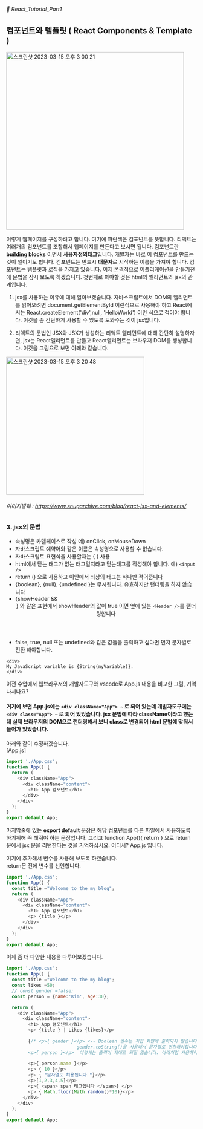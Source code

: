 ###### 🌵 React_Tutorial_Part1

## 컴포넌트와 템플릿 ( React  Components & Template )

<img width="470" alt="스크린샷 2023-03-15 오후 3 00 21" src="https://user-images.githubusercontent.com/48478079/225220419-a7ab5cc0-22ca-41e1-ac06-2d37d4ad0769.png">

이렇게 웹페이지를 구성하려고 합니다. 여기에 파란색은 컴포넌트를 뜻합니다.
리액트는 여러개의 컴포넌트를 조합해서 웹페이지를 만든다고 보시면 됩니다. 
컴포넌트란 <b>building blocks</b> 이면서 <b>사용자정의태그</b>입니다. 개발자는 바로 이 컴포넌트를 만드는 것이 일이기도 합니다. 컴포넌트는 반드시 <b>대문자</b>로 시작하는 이름을 가져야 합니다. 컴포넌트는 템플릿과 로직을 가지고 있습니다. 이제 본격적으로 어플리케이션을 만들기전에 문법을 잠시 보도록 하겠습니다.
첫번째로 봐야할 것은 html의 엘리먼트와 jsx의 관계입니다.
1. jsx를 사용하는 이유에 대해 알아보겠습니다. 자바스크립트에서 DOM의 엘리먼트를 읽어오려면 document.getElementById 이런식으로 사용해야 하고 React에서는 React.createElement('div',null, 'HelloWorld') 이런 식으로 적어야 합니다. 이것을 좀 간단하게 사용할 수 있도록 도와주는 것이 jsx입니다. 

2. 리액트의 문법인 JSX와 JSX가 생성하는 리액트 엘리먼트에 대해 간단히 설명하자면, jsx는 React엘리먼트를 만들고 React엘리먼트는 브라우저 DOM를 생성합니다.
이것을 그림으로 보면 아래와 같습니다.  
<img width="365" alt="스크린샷 2023-03-15 오후 3 20 48" src="https://user-images.githubusercontent.com/48478079/225223815-fe3a314f-2c86-41f6-bc74-0f9244618ff7.png">    

###### 이미지발췌 : https://www.snugarchive.com/blog/react-jsx-and-elements/

### 3. jsx의 문법
  - 속성명은 카멜케이스로 작성 예) onClick, onMouseDown
  - 자바스크립트 예약어와 같은 이름은 속성명으로 사용할 수 없습니다.
  - 자바스크립트 표현식을 사용할때는 {  } 사용
  - html에서 닫는 태그가 없는 태그일지라고 닫는태그를 작성해야 합니다. 예) ``` <input /> ```   
  - return ()  으로 사용하고 이안에서 최상의 태그는 하나만 적어줍니다  
  - {boolean}, {null}, {undefined }는 무시됩니다. 유효하지만 랜더링을 하지 않습니다  
  - {showHeader && <Header />} 와 같은 표현에서 showHeader의 값이 true 이면 옆에 있는  ```<Header />```를 랜더링합니다  
  - false, true, null 또는 undefined와 같은 값들을 출력하고 싶다면 먼저 문자열로 전환 해야합니다.  
  ``` 
  <div>
  My JavaScript variable is {String(myVariable)}.
</div>
```  

이전 수업에서 웹브라우저의 개발자도구와 vscode로 App.js 내용을 비교한 그림, 기억나시나요?   
#### 거기에 보면 App.js에는 ``` <div className="App"> ~ ``` 로 되어 있는데 개발자도구에는 ``` <div class="App"> ~ ``` 로 되어 있었습니다. jsx 문법에 따라 className이라고 했는데 실제 브라우저의 DOM으로 랜더링해서 보니 class로 변경되어 html 문법에 맞춰서 들어가 있었습니다.  

아래와 같이 수정하겠습니다.  
[App.js]
``` javascript
import './App.css';
function App() {
  return (
    <div className="App">
      <div className="content">
        <h1> App 컴포넌트</h1>
      </div>
    </div>
  );
}
export default App;
```   
마지막줄에 있는 <b> export default </b> 문장은 해당 컴포넌트를 다른 파일에서 사용하도록 하기위해 꼭 해줘야 하는 문장입니다. 그리고 function App(){ return   } 으로 return 문에서 jsx 문을 리턴한다는 것을 기억하십시요. 어디서? App.js 입니다.   


여기에 추가해서 변수를 사용해 보도록 하겠습니다.  
return문 전에 변수를 선언합니다.  
``` javascript 
import './App.css';
function App() {
  const title ="Welcome to the my blog";
  return (
    <div className="App">
      <div className="content">
        <h1> App 컴포넌트</h1>
        <p> {title }</p>
      </div>
    </div>
  );
}
export default App;
``` 

이제 좀 더 다양한 내용을 다루어보겠습니다.   
``` javascript
import './App.css';
function App() {
  const title ="Welcome to the my blog";
  const likes =50;
  // const gender =false;
  const person = {name:'Kim', age:30};

  return (
    <div className="App">
      <div className="content">
        <h1> App 컴포넌트</h1>
        <p> {title } | Likes {likes}</p>
        
        {/* <p>{ gender }</p> <-- Boolean 변수는 직접 화면에 출력되지 않습니다. 
                          gender.toString()을 사용해서 문자열로 변환해야합니다.
        <p>{ person }</p>  이렇게는 출력이 제대로 되질 않습니다. 아래처럼 사용해야 합니다 */}
        
        <p>{ person.name }</p>
        <p> { 10 }</p>
        <p> { "문자열도 허용됩니다 "}</p>
        <p>[1,2,3,4,5]</p>
        <p>{ <span> span 태그입니다 </span>} </p>
        <p> { Math.floor(Math.random()*10)}</p>
      </div>
    </div>
  );
}
export default App;
```    

  
```
